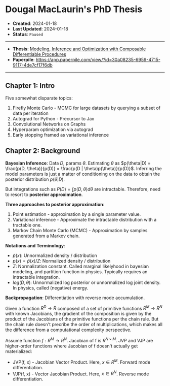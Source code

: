 # Dougal MacLaurin's PhD Thesis

- **Created**: 2024-01-18
- **Last Updated**: 2024-01-18
- **Status**: `Paused`

---

- **Thesis**: [Modeling, Inference and Optimization with Composable Differentiable Procedures](https://dougalmaclaurin.com/phd-thesis.pdf)
- **Paperpile**: <https://app.paperpile.com/view/?id=30a08235-6959-4715-9117-4de7cf17f6db>

---

## Chapter 1: Intro

Five somewhat disparate topics:

1. Firefly Monte Carlo - MCMC for large datasets by querying a subset of data per iteration
2. Autograd for Python - Precursor to Jax
3. Convolutional Networks on Graphs
4. Hyperparam optimization via autograd
5. Early stopping framed as variational inference

## Chapter 2: Background

**Bayesian Inference**: Data $D$, params $\theta$. Estimating $\theta$ as $p(\theta|D) = \frac{p(D, \theta)}{p(D)} = \frac{p(D | \theta)p(\theta)}{p(D)}$. Inferring the model parameters is just a matter of conditioning on the data to obtain the posterior distribution $p(\theta | D)$.

But integrations such as $P(D) = \int_{}{} p(D,\theta) d\theta$ are intractable. Therefore, need to resort to **posterior approximation**.

**Three approaches to posterior approximation**:

1. Point estimation - approximation by a single parameter value.
2. Variational inference - Approximate the intractable distribution with a tractable one.
3. Markov Chain Monte Carlo (MCMC) - Approximation by samples generated from a Markov chain.

**Notations and Terminology**:

- $\tilde{p}(x)$: Unnormalized density / distribution
- $p(x) = \tilde{p}(x) / Z$: Normalized density / distribution
- $Z$: Normalization constant. Called marginal likelyhood in bayesian modeling, and partition function in physics. Typically requires an intractable integration.
- $log(D, \theta)$: Unnormalized log posterior or unnormalized log joint density. In physics, called (negative) energy.

**Backpropagation**: Differentiation with reverse mode accumulation.

Given a function $R^D \to R$ composed of a set of primitive functions $R^M \to R^N$ with known Jacobians, the gradient of the composition is given by the product of the Jacobians of the primitive functions per the chain rule. But the chain rule doesn't precribe the order of multiplications, which makes all the difference from a computational complexity perspective.

Assume function $f: R^M \to R^N$. Jacobian of f is $R^{N \times M}$. JVP and VJP are higher-order functions where Jacobian of f doesn't actually get materialized:

- JVP(f, x) - Jacobian Vector Product. Here, $x \in R^M$. Forward mode differentiation.
- VJP(f, x) - Vector Jacobian Product. Here, $x \in R^N$. Reverse mode differentiation.
